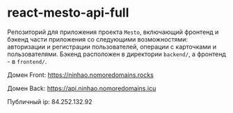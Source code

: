 # react-mesto-api-full
Репозиторий для приложения проекта `Mesto`, включающий фронтенд и бэкенд части приложения со следующими возможностями: авторизации и регистрации пользователей, операции с карточками и пользователями. Бэкенд расположен в директории `backend/`, а фронтенд - в `frontend/`. 

Домен Front: https://ninhao.nomoredomains.rocks

Домен Back: https://api.ninhao.nomoredomains.icu

Публичный ip: 84.252.132.92
